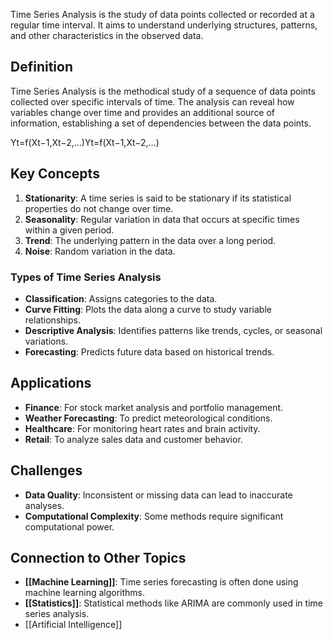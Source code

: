 Time Series Analysis is the study of data points collected or recorded at a regular time interval. It aims to understand underlying structures, patterns, and other characteristics in the observed data.

## Definition

Time Series Analysis is the methodical study of a sequence of data points collected over specific intervals of time. The analysis can reveal how variables change over time and provides an additional source of information, establishing a set of dependencies between the data points.

Yt=f(Xt−1,Xt−2,…)Yt​=f(Xt−1​,Xt−2​,…)

## Key Concepts

1. **Stationarity**: A time series is said to be stationary if its statistical properties do not change over time.
2. **Seasonality**: Regular variation in data that occurs at specific times within a given period.
3. **Trend**: The underlying pattern in the data over a long period.
4. **Noise**: Random variation in the data.

### Types of Time Series Analysis

- **Classification**: Assigns categories to the data.
- **Curve Fitting**: Plots the data along a curve to study variable relationships.
- **Descriptive Analysis**: Identifies patterns like trends, cycles, or seasonal variations.
- **Forecasting**: Predicts future data based on historical trends.

## Applications

- **Finance**: For stock market analysis and portfolio management.
- **Weather Forecasting**: To predict meteorological conditions.
- **Healthcare**: For monitoring heart rates and brain activity.
- **Retail**: To analyze sales data and customer behavior.

## Challenges

- **Data Quality**: Inconsistent or missing data can lead to inaccurate analyses.
- **Computational Complexity**: Some methods require significant computational power.

## Connection to Other Topics

- **[[Machine Learning]]**: Time series forecasting is often done using machine learning algorithms.
- **[[Statistics]]**: Statistical methods like ARIMA are commonly used in time series analysis.
- [[Artificial Intelligence]]